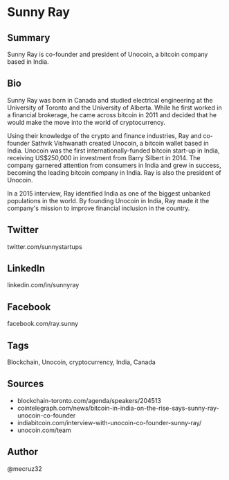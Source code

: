 # Sunny Ray

## Summary
Sunny Ray is co-founder and president of Unocoin, a bitcoin company based in India.

## Bio
Sunny Ray was born in Canada and studied electrical engineering at the University of Toronto and the University of Alberta. While he first worked in a financial brokerage, he came across bitcoin in 2011 and decided that he would make the move into the world of cryptocurrency. 

Using their knowledge of the crypto and finance industries, Ray and co-founder Sathvik Vishwanath created Unocoin, a bitcoin wallet based in India. Unocoin was the first internationally-funded bitcoin start-up in India, receiving US$250,000 in investment from Barry Silbert in 2014. The company garnered attention from consumers in India and grew in success, becoming the leading bitcoin company in India. Ray is also the president of Unocoin. 

In a 2015 interview, Ray identified India as one of the biggest unbanked populations in the world. By founding Unocoin in India, Ray made it the company's mission to improve financial inclusion in the country. 

## Twitter
twitter.com/sunnystartups

## LinkedIn
linkedin.com/in/sunnyray

## Facebook
facebook.com/ray.sunny

## Tags
Blockchain, Unocoin, cryptocurrency, India, Canada

## Sources
- blockchain-toronto.com/agenda/speakers/204513
- cointelegraph.com/news/bitcoin-in-india-on-the-rise-says-sunny-ray-unocoin-co-founder
- indiabitcoin.com/interview-with-unocoin-co-founder-sunny-ray/
- unocoin.com/team

## Author
@mecruz32
